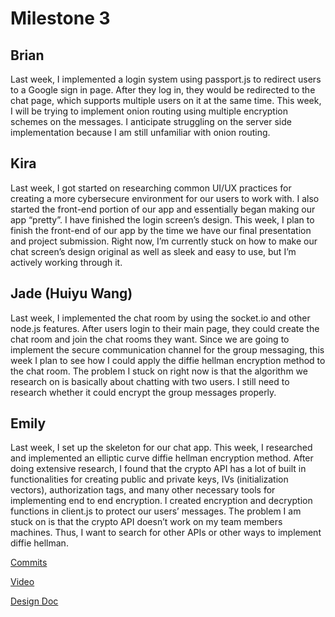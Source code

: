 # Milestone 3

## Brian 
Last week, I implemented a login system using passport.js to redirect users to a Google sign in page. After they log in, they would be redirected to the chat page, which supports multiple users on it at the same time. This week, I will be trying to implement onion routing using multiple encryption schemes on the messages. I anticipate struggling on the server side implementation because I am still unfamiliar with onion routing.


## Kira
Last week, I got started on researching common UI/UX practices for creating a more cybersecure environment for our users to work with. I also started the front-end portion of our app and essentially began making our app “pretty”. I have finished the login screen’s design. This week, I plan to finish the front-end of our app by the time we have our final presentation and project submission. Right now, I’m currently stuck on how to make our chat screen’s design original as well as sleek and easy to use, but I’m actively working through it.

## Jade (Huiyu Wang)
Last week, I implemented the chat room by using the socket.io and other node.js features. After users login to their main page, they could create the chat room and join the chat rooms they want. Since we are going to implement the secure communication channel for the group messaging, this week I plan to see how I could apply the diffie hellman encryption method to the chat room. The problem I stuck on right now is that the algorithm we research on is basically about chatting with two users. I still need to research whether it could encrypt the group messages properly. 

## Emily
Last week, I set up the skeleton for our chat app. This week, I researched and implemented an elliptic curve diffie hellman encryption method. After doing extensive research, I found that the crypto API has a lot of built in functionalities for creating public and private keys, IVs (initialization vectors), authorization tags, and many other necessary tools for implementing end to end encryption. I created encryption and decryption functions in client.js to protect our users’ messages. The problem I am stuck on is that the crypto API doesn’t work on my team members machines. Thus, I want to search for other APIs or other ways to implement diffie hellman. 



[Commits](https://github.com/ECS153/final-project-group-6/commits/master)

[Video](https://youtu.be/_LByY_r0rT4)

[Design Doc](https://docs.google.com/document/d/1bysVvj0Jf-x9zOpvt8dZXXDEAJtxPYfIGJM9DRx5H18/edit?usp=sharing)
